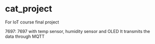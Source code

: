 # cat_project
For IoT course  final project

7697:
7697 with temp sensor, humidity sensor and OLED
It transmits the data through MQTT
